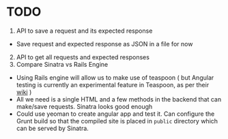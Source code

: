 TODO
====

1. API to save a request and its expected response
  * Save request and expected response as JSON in a file for now
2. API to get all requests and expected responses
3. Compare Sinatra vs Rails Engine
  * Using Rails engine will allow us to make use of teaspoon
    ( but Angular testing is currently an experimental feature in Teaspoon, as per
    their [wiki](https://github.com/modeset/teaspoon/wiki/Using-Angular) )
  * All we need is a single HTML and a few methods in the backend that can make/save requests.
    Sinatra looks good enough
  * Could use yeoman to create angular app and test it. Can configure the Grunt build so that
    the compiled site is placed in `public` directory which can be served by Sinatra.
